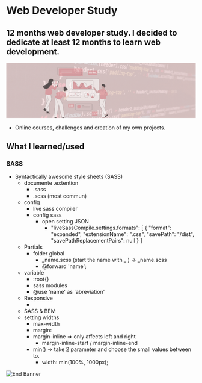 # Web Developer Study
## 12 months web developer study. I decided to dedicate at least 12 months to learn web development.

![Begin Banner](/Documentation/top-1200x350.gif)

* Online courses, challenges and creation of my own projects.

## What I learned/used 
### SASS 
* Syntactically awesome style sheets (SASS) 
    * documente .extention
        * .sass
        * .scss (most commun)
    * config
        * live sass compiler
        * config sass
            * open setting JSON
                * "liveSassCompile.settings.formats": [
                    {
                        "format": "expanded",
                        "extensionName": ".css",
                        "savePath": "/dist",
                        "savePathReplacementPairs": null
                    }
                ]
    * Partials
        * folder global
            * _name.scss (start the name with _ ) -> _name.scss
            * @forward 'name';
    * variable
        * :root{}
        * sass modules
        * @use 'name' as 'abreviation'
    * Responsive 
        * <meta name="viewport" content="width=device-width, initial-scale=1.0">
    * SASS & BEM
    * setting widths
        * max-width
        * margin:
        * margin-inline => only affects left and right
            * margin-inline-start / margin-inline-end
        * min() =>  take 2 parameter and choose the small values between to.
            * width: min(100%, 1000px);
        

![End Banner](/Documentation/botton-1200x350.gif)